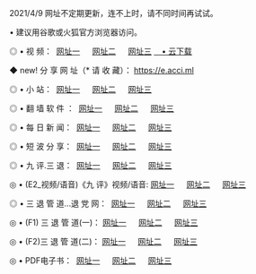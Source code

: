 <p>2021/4/9 网址不定期更新，连不上时，请不同时间再试试。
<p>• 建议用谷歌或火狐官方浏览器访问。
<p>◎ • 视 频： 
<a href="http://hxf.lexmarktr.com/" target="_blank">网址一</a> 　 
<a href="http://hqd.lexmarktr.com/" target="_blank">网址二</a> 　 
<a href="http://hqd.lexmarktr.com/b.html" target="_blank">网址三</a>
<a href="https://yadi.sk/d/d0sUeAOpal3njw" target="_blank">　• 云下载 </a></p>
<p>◆ new! 分 享 网 址（* 请 收 藏）： <a href="http://hvs.lexmarktr.com/a.html">https://e.acci.ml</a></p>

<p>◎ • 小 站：  
<a href="http://hxf.lexmarktr.com/f.html" target="_blank">网址一</a> 　 
<a href="http://hqd.lexmarktr.com/h.html" target="_blank">网址二</a> 　 
<a href="http://hqd.lexmarktr.com/k/" target="_blank">网址三</a></p>
<p>◎ • 翻 墙 软 件 ：  
<a href="http://hxf.lexmarktr.com/ff/" target="_blank">网址一</a> 　 
<a href="http://hqd.lexmarktr.com/s/read/a1_nd.html" target="_blank">网址二</a> 　 
<a href="http://hqd.lexmarktr.com/ff/index.html" target="_blank">网址三</a></p>
<p>◎ • 每 日 新 闻：  
<a href="http://hxf.lexmarktr.com/day/" target="_blank">网址一</a> 　 
<a href="http://hqd.lexmarktr.com/day/" target="_blank">网址二</a> 　 
<a href="http://hqd.lexmarktr.com/day/index.html" target="_blank">网址三</a></p>
<p>◎ • 短 波 分 享：  
<a href="http://hxf.lexmarktr.com/h/" target="_blank">网址一</a> 　 
<a href="http://hqd.lexmarktr.com/h/" target="_blank">网址二</a> 　 
<a href="http://hqd.lexmarktr.com/h/index.html" target="_blank">网址三</a></p>
<p>◎ • 九 评.三 退：  
<a href="http://hxf.lexmarktr.com/t/" target="_blank">网址一</a> 　 
<a href="http://hqd.lexmarktr.com/v2/index.html" target="_blank">网址二</a> 　 
<a href="http://hqd.lexmarktr.com/tt/index.html" target="_blank">网址三</a> 　</p>
<p>◎ • (E2_视频/语音)《九 评》视频/语音: 
<a href="http://hqd.lexmarktr.com/7738.html" target="_blank">网址一</a> 　 
<a href="http://hqd.lexmarktr.com/7614.html" target="_blank">网址二</a> 　 
<a href="http://hqd.lexmarktr.com/7633.html" target="_blank">网址三</a></p>
<p>◎ • 三 退 管 道...退 党 网：  
<a href="http://hxf.lexmarktr.com/go/td1.html" target="_blank">网址一</a> 　 
<a href="http://hqd.lexmarktr.com/go/td2.html" target="_blank">网址二</a> 　 
<a href="http://hqd.lexmarktr.com/go/td3.html" target="_blank">网址三</a></p>
<p>◎ • (F1) 三 退 管 道(一)： 
<a href="http://hxf.lexmarktr.com/dd/" target="_blank">网址一</a> 　 
<a href="http://hqd.lexmarktr.com/s/read/a1_tdx.html" target="_blank">网址二</a> 　 
<a href="http://hqd.lexmarktr.com/dd/" target="_blank">网址三</a></p>
<p>◎ • (F2)三 退 管 道(二)： 
<a href="http://hqd.lexmarktr.com/d/" target="_blank">网址一</a> 　 
<a href="http://hxf.lexmarktr.com/d/index.html" target="_blank">网址二</a> 　 
<a href="http://hqd.lexmarktr.com/d/" target="_blank">网址三</a></p>
<p>◎ • PDF电子书：  
<a href="http://hxf.lexmarktr.com/p/" target="_blank">网址一</a> 　 
<a href="http://hqd.lexmarktr.com/p/index.html" target="_blank">网址二</a> 　 
<a href="http://hqd.lexmarktr.com/p/" target="_blank">网址三</a></p>
